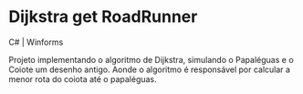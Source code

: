 # Dijkstra get RoadRunner
C# | Winforms

Projeto implementando o algoritmo de Dijkstra, simulando o Papaléguas e o Coiote um desenho antigo. Aonde o algoritmo é responsável
por calcular a menor rota do coiota até o papaléguas.
